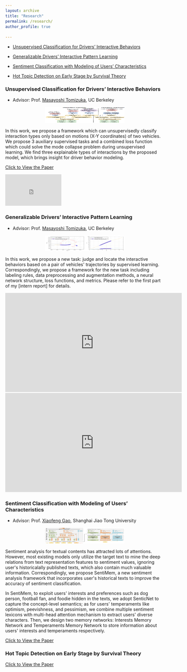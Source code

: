 ```yaml
---
layout: archive
title: "Research"
permalink: /research/
author_profile: true

---
```


* [Unsupervised Classification for Drivers’ Interactive Behaviors](#anchor)

* [Generalizable Drivers’ Interactive Pattern Learning](#anchor2)

* [Sentiment Classification with Modeling of Users’ Characteristics](#anchor3)

* [Hot Topic Detection on Early Stage by Survival Theory](#anchor4)

### <span id = "anchor">Unsupervised Classification for Drivers’ Interactive Behaviors</span>
* Advisor: Prof. [Masayoshi Tomizuka](https://me.berkeley.edu/people/masayoshi-tomizuka/), UC Berkeley

<center><img src='/images/unsup.PNG' width="50%" height="50" /></center>
  
In this work, we propose a framework which can unsupervisedly classify interaction types only based on motions (X-Y coordinates) of two vehicles. We propose 3 auxiliary supervised tasks and a combined loss function which could solve the mode collapse problem during unsupervised learning. We find three explainable types of interactions by the proposed model, which brings insight for driver behavior modeling. 

[Click to View the Paper](http://jiaxiaosong.github.io/files/CVPR_2020_under_review.pdf)

<iframe  width="178" height="100" src="https://www.youtube.com/embed/v5ppij0nyvg" frameborder="0" allow="accelerometer; autoplay; encrypted-media; gyroscope; picture-in-picture" allowfullscreen></iframe>

### <span id = "anchor2">Generalizable Drivers’ Interactive Pattern Learning</span>
* Advisor: Prof. [Masayoshi Tomizuka](https://me.berkeley.edu/people/masayoshi-tomizuka/), UC Berkeley

<center><img src='/images/task1.png' width="50%" height="50" /></center>

In this work,  we propose a new task: judge and locate the interactive behaviors based on a pair of vehicles' trajectories by supervised learning. Correspondingly, we propose a framework for the new task including labeling rules, data preprocessing and augmentation methods, a neural network structure, loss functions, and metrics. Please refer to the first part of my [intern report] for details.

<iframe width="560 " height="315" src="https://www.youtube.com/embed/Pyf_ubAip5E" frameborder="0" allow="accelerometer; autoplay; encrypted-media; gyroscope; picture-in-picture" allowfullscreen></iframe>
<iframe width="560" height="315" src="https://www.youtube.com/embed/M3dbjGGZZ_k" frameborder="0" allow="accelerometer; autoplay;encrypted-media; gyroscope; picture-in-picture" allowfullscreen></iframe>

### <span id = "anchor3">Sentiment Classification with Modeling of Users’ Characteristics</span>
* Advisor: Prof. [Xiaofeng Gao](http://www.cs.sjtu.edu.cn/~gao-xf/), Shanghai Jiao Tong University

<center><img src='/images/senti.png' width="50%" height="50" /></center>

Sentiment analysis for textual contents has attracted lots of attentions. However, most existing models only utilize the target text to mine the deep relations from text representation features to sentiment values, ignoring user's historicalally published texts, which also contain much valuable information. Correspondingly, we propose SentiMem, a new sentiment analysis framework that incorporates user's historical texts to improve the accuracy of sentiment classification. 

In SentiMem, to exploit users' interests and preferences such as dog person, football fan, and foodie hidden in the texts, we adopt SenticNet to capture the concept-level semantics; as for users' temperaments like optimism, peevishness, and pessimism, we combine multiple sentiment lexicons with multi-head attention mechanism to extract users' diverse characters. Then, we design two memory networks: Interests Memory Network and Temperaments Memory Network to store information about users' interests and temperaments respectively.

[Click to View the Paper](http://jiaxiaosong.github.io/files/DASFAA_2020_in_submission.pdf)

### <span id = "anchor4">Hot Topic Detection on Early Stage by Survival Theory</span>



[Click to View the Paper](http://jiaxiaosong.github.io/files/TKDE_major_revision.pdf)
